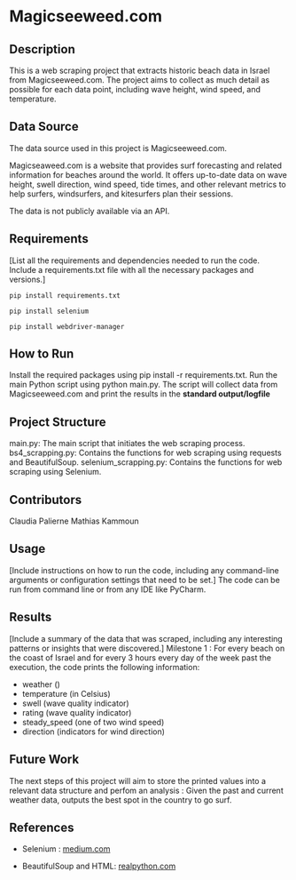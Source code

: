 # Magicseeweed.com

## Description
This is a web scraping project that extracts historic beach data in Israel from Magicseeweed.com.
The project aims to collect as much detail as possible for each data point, including wave height, wind speed, and temperature.

## Data Source
The data source used in this project is Magicseeweed.com.

Magicseaweed.com is a website that provides surf forecasting and related information for beaches around the world.
It offers up-to-date data on wave height, swell direction, wind speed, tide times, and other relevant metrics to help surfers, windsurfers, and kitesurfers plan their sessions.

The data is not publicly available via an API.

## Requirements
[List all the requirements and dependencies needed to run the code. Include a requirements.txt file with all the necessary packages and versions.]

`pip install requirements.txt`

`pip install selenium`

`pip install webdriver-manager`

## How to Run
Install the required packages using pip install -r requirements.txt.
Run the main Python script using python main.py.
The script will collect data from Magicseeweed.com and print the results in the **standard output/logfile**

## Project Structure
main.py: The main script that initiates the web scraping process.
bs4_scrapping.py: Contains the functions for web scraping using requests and BeautifulSoup.
selenium_scrapping.py: Contains the functions for web scraping using Selenium.

## Contributors
Claudia Palierne
Mathias Kammoun

## Usage
[Include instructions on how to run the code, including any command-line arguments or configuration settings that need to be set.]
The code can be run from command line or from any IDE like PyCharm.

## Results
[Include a summary of the data that was scraped, including any interesting patterns or insights that were discovered.]
Milestone 1 : For every beach on the coast of Israel and for every 3 hours every day of the week past the execution, the code prints the following information:
* weather ()
* temperature (in Celsius)
* swell (wave quality indicator)
* rating (wave quality indicator)
* steady_speed (one of two wind speed)
* direction (indicators for wind direction)

## Future Work
The next steps of this project will aim to store the printed values into a relevant data structure and perfom an analysis :
Given the past and current weather data, outputs the best spot in the country to go surf.

## References
* Selenium :
[medium.com](https://medium.com/pythoneers/web-scraping-using-selenium-python-6c511258ab50#:~:text=It%20is%20the%20process%20of,can%20scrape%20dynamic%20web%20easily)

* BeautifulSoup and HTML:
[realpython.com](https://realpython.com/beautiful-soup-web-scraper-python/)